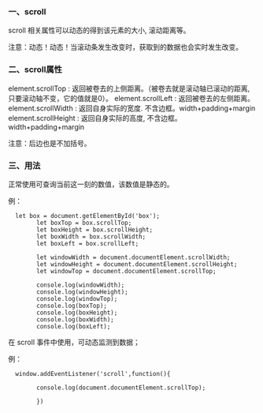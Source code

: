 ### 一、scroll

scroll 相关属性可以动态的得到该元素的大小, 滚动距离等。

注意：动态！动态！当滚动条发生改变时，获取到的数据也会实时发生改变。



### 二、scroll属性

element.scrollTop : 返回被卷去的上侧距离。（被卷去就是滚动轴已滚动的距离,只要滚动轴不变，它的值就是0）。
element.scrollLeft : 返回被卷去的左侧距离。
element.scrollWidth : 返回自身实际的宽度. 不含边框。width+padding+margin
element.scrollHeight : 返回自身实际的高度, 不含边框。width+padding+margin

注意：后边也是不加括号。



### 三、用法

正常使用可查询当前这一刻的数值，该数值是静态的。

例：

```
  let box = document.getElementById('box');
        let boxTop = box.scrollTop;
        let boxHeight = box.scrollHeight;
        let boxWidth = box.scrollWidth;
        let boxLeft = box.scrollLeft;

        let windowWidth = document.documentElement.scrollWidth;
        let windowHeight = document.documentElement.scrollHeight;
        let windowTop = document.documentElement.scrollTop;

        console.log(windowWidth);
        console.log(windowHeight);
        console.log(windowTop);
        console.log(boxTop);
        console.log(boxHeight);
        console.log(boxWidth);
        console.log(boxLeft);
```

在 scroll 事件中使用，可动态监测到数据；

例：

```
  window.addEventListener('scroll',function(){
  
        console.log(document.documentElement.scrollTop);
      
        })
```

